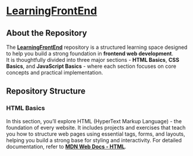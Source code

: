 # [LearningFrontEnd](https://shivam-0718.github.io/LearningFrontEnd/)

## About the Repository

The [**LearningFrontEnd**](https://shivam-0718.github.io/LearningFrontEnd/) repository is a structured learning space designed to help you build a strong foundation in **frontend web development**.  
It is thoughtfully divided into three major sections - **HTML Basics**, **CSS Basics**, and **JavaScript Basics** - where each section focuses on core concepts and practical implementation.

## Repository Structure
### **HTML Basics**  
In this section, you’ll explore HTML (HyperText Markup Language) - the foundation of every website. It includes projects and exercises that teach you how to structure web pages using essential tags, forms, and layouts, helping you build a strong base for styling and interactivity. For detailed documentation, refer to [**MDN Web Docs - HTML**](https://developer.mozilla.org/en-US/docs/Learn_web_development/Core/Structuring_content).